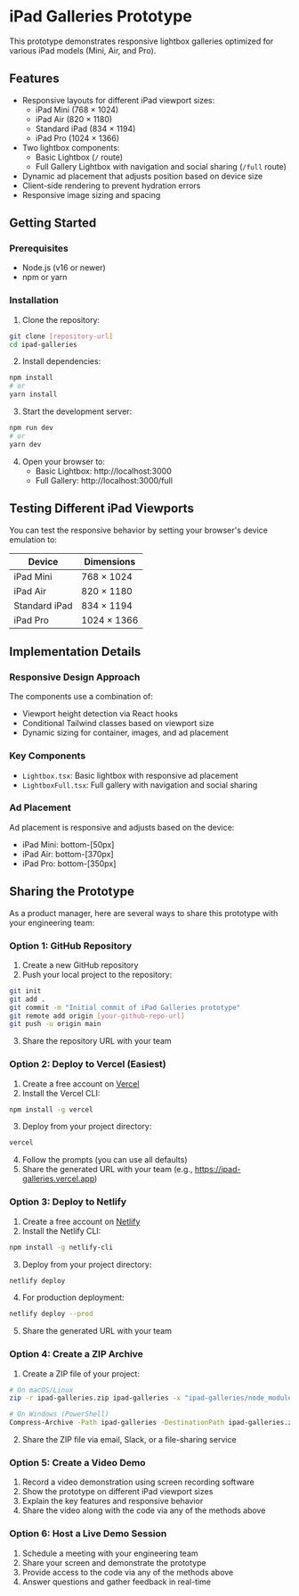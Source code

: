 # iPad Galleries Prototype

This prototype demonstrates responsive lightbox galleries optimized for various iPad models (Mini, Air, and Pro).

## Features

- Responsive layouts for different iPad viewport sizes:
  - iPad Mini (768 × 1024)
  - iPad Air (820 × 1180)
  - Standard iPad (834 × 1194)
  - iPad Pro (1024 × 1366)
- Two lightbox components:
  - Basic Lightbox (`/` route)
  - Full Gallery Lightbox with navigation and social sharing (`/full` route)
- Dynamic ad placement that adjusts position based on device size
- Client-side rendering to prevent hydration errors
- Responsive image sizing and spacing

## Getting Started

### Prerequisites

- Node.js (v16 or newer)
- npm or yarn

### Installation

1. Clone the repository:
```bash
git clone [repository-url]
cd ipad-galleries
```

2. Install dependencies:
```bash
npm install
# or
yarn install
```

3. Start the development server:
```bash
npm run dev
# or
yarn dev
```

4. Open your browser to:
   - Basic Lightbox: http://localhost:3000
   - Full Gallery: http://localhost:3000/full

## Testing Different iPad Viewports

You can test the responsive behavior by setting your browser's device emulation to:

| Device | Dimensions |
|--------|------------|
| iPad Mini | 768 × 1024 |
| iPad Air | 820 × 1180 |
| Standard iPad | 834 × 1194 |
| iPad Pro | 1024 × 1366 |

## Implementation Details

### Responsive Design Approach

The components use a combination of:
- Viewport height detection via React hooks
- Conditional Tailwind classes based on viewport size
- Dynamic sizing for container, images, and ad placement

### Key Components

- `Lightbox.tsx`: Basic lightbox with responsive ad placement
- `LightboxFull.tsx`: Full gallery with navigation and social sharing

### Ad Placement

Ad placement is responsive and adjusts based on the device:
- iPad Mini: bottom-[50px]
- iPad Air: bottom-[370px]
- iPad Pro: bottom-[350px]

## Sharing the Prototype

As a product manager, here are several ways to share this prototype with your engineering team:

### Option 1: GitHub Repository

1. Create a new GitHub repository
2. Push your local project to the repository:
```bash
git init
git add .
git commit -m "Initial commit of iPad Galleries prototype"
git remote add origin [your-github-repo-url]
git push -u origin main
```
3. Share the repository URL with your team

### Option 2: Deploy to Vercel (Easiest)

1. Create a free account on [Vercel](https://vercel.com)
2. Install the Vercel CLI:
```bash
npm install -g vercel
```
3. Deploy from your project directory:
```bash
vercel
```
4. Follow the prompts (you can use all defaults)
5. Share the generated URL with your team (e.g., https://ipad-galleries.vercel.app)

### Option 3: Deploy to Netlify

1. Create a free account on [Netlify](https://netlify.com)
2. Install the Netlify CLI:
```bash
npm install -g netlify-cli
```
3. Deploy from your project directory:
```bash
netlify deploy
```
4. For production deployment:
```bash
netlify deploy --prod
```
5. Share the generated URL with your team

### Option 4: Create a ZIP Archive

1. Create a ZIP file of your project:
```bash
# On macOS/Linux
zip -r ipad-galleries.zip ipad-galleries -x "ipad-galleries/node_modules/*" -x "ipad-galleries/.next/*"

# On Windows (PowerShell)
Compress-Archive -Path ipad-galleries -DestinationPath ipad-galleries.zip -Force
```
2. Share the ZIP file via email, Slack, or a file-sharing service

### Option 5: Create a Video Demo

1. Record a video demonstration using screen recording software
2. Show the prototype on different iPad viewport sizes
3. Explain the key features and responsive behavior
4. Share the video along with the code via any of the methods above

### Option 6: Host a Live Demo Session

1. Schedule a meeting with your engineering team
2. Share your screen and demonstrate the prototype
3. Provide access to the code via any of the methods above
4. Answer questions and gather feedback in real-time
